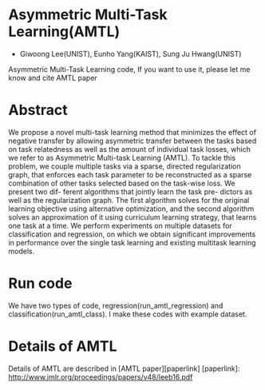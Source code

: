 # Asymmetric Multi-Task Learning(AMTL)
* Giwoong Lee(UNIST), Eunho Yang(KAIST), Sung Ju Hwang(UNIST)

Asymmetric Multi-Task Learning code, If you want to use it, please let me know and cite AMTL paper

# Abstract
We propose a novel multi-task learning method that minimizes the effect of negative transfer by allowing asymmetric transfer between the tasks based on task relatedness as well as the amount of individual task losses, which we refer to as Asymmetric Multi-task Learning (AMTL).
To tackle this problem, we couple multiple tasks via a sparse, directed regularization graph, 
that enforces each task parameter to be reconstructed as a sparse combination of other tasks selected based on the task-wise loss. 
We present two dif- ferent algorithms that jointly learn the task pre- dictors as well as the regularization graph. 
The first algorithm solves for the original learning objective using alternative optimization, 
and the second algorithm solves an approximation of it using curriculum learning strategy, that learns one task at a time. We perform experiments on multiple datasets for classification and regression, 
on which we obtain significant improvements in performance over the single task learning and existing multitask learning models.

# Run code
We have two types of code, regression(run_amtl_regression) and classification(run_amtl_class). I make these codes with example dataset. 

# Details of AMTL
Details of AMTL are described in [AMTL paper][paperlink]
[paperlink]: http://www.jmlr.org/proceedings/papers/v48/leeb16.pdf
